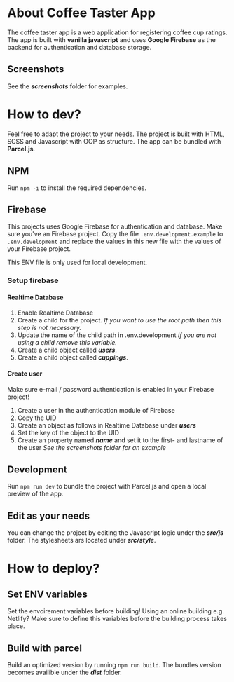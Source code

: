 # About Coffee Taster App

The coffee taster app is a web application for registering coffee cup ratings. The app is built with **vanilla javascript** and uses **Google Firebase** as the backend for authentication and database storage.

## Screenshots

See the ***screenshots*** folder for examples.

# How to dev?

Feel free to adapt the project to your needs. The project is built with HTML, SCSS and Javascript with OOP as structure. The app can be bundled with **Parcel.js**.

## NPM

Run `npm -i` to install the required dependencies.

## Firebase

This projects uses Google Firebase for authentication and database. Make sure you've an Firebase project.
Copy the file `.env.development.example` to `.env.development` and replace the values in this new file with the values of your Firebase project.

This ENV file is only used for local development.

### Setup firebase

#### Realtime Database

 1. Enable Realtime Database
2. Create a child for the project.
    *If you want to use the root path then this step is not necessary.*
 3. Update the name of the child path in .env.development
     *If you are not using a child remove this variable.*
 4.  Create a child object called ***users***.
 5.  Create a child object called ***cuppings***.


#### Create user
Make sure e-mail / password authentication is enabled in your Firebase project!

 1. Create a user in the authentication module of Firebase
 2. Copy the UID
 3. Create an object as follows in Realtime Database under ***users***
 4. Set the key of the object to the UID
 5. Create an property named ***name*** and set it to the first- and lastname of the user
*See the screenshots folder for an example*

## Development

Run `npm run dev` to bundle the project with Parcel.js and open a local preview of the app.

## Edit as your needs

You can change the project by editing the Javascript logic under the ***src/js*** folder.
The stylesheets ars located under ***src/style***.


# How to deploy?

## Set ENV variables

Set the envoirement variables before building! Using an online building e.g. Netlify? Make sure to define this variables before the building process takes place.


## Build with parcel

Build an optimized version by running `npm run build`. The bundles version becomes availible under the ***dist*** folder.
